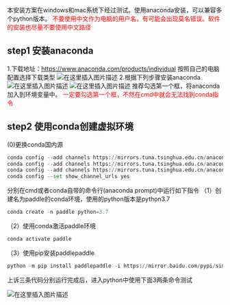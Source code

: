﻿本安装方案在windows和mac系统下经过测试。使用anaconda安装，可以兼容多个python版本。
<font color='red'>不要使用中文作为电脑的用户名，有可能会出现莫名错误。软件的安装也尽量不要使用中文路径</font>
## step1 安装anaconda
1.下载地址：https://www.anaconda.com/products/individual 
按照自己的电脑配置选择下载类型
![在这里插入图片描述](https://img-blog.csdnimg.cn/20200727230246175.png?x-oss-process=image/watermark,type_ZmFuZ3poZW5naGVpdGk,shadow_10,text_aHR0cHM6Ly9ibG9nLmNzZG4ubmV0L3dlaXhpbl80MTQ1MDEyMw==,size_16,color_FFFFFF,t_70)
2.根据下列步骤安装anaconda
![在这里插入图片描述](https://img-blog.csdnimg.cn/2020072723084281.png?x-oss-process=image/watermark,type_ZmFuZ3poZW5naGVpdGk,shadow_10,text_aHR0cHM6Ly9ibG9nLmNzZG4ubmV0L3dlaXhpbl80MTQ1MDEyMw==,size_16,color_FFFFFF,t_70)
![在这里插入图片描述](https://img-blog.csdnimg.cn/20200727230925913.png?x-oss-process=image/watermark,type_ZmFuZ3poZW5naGVpdGk,shadow_10,text_aHR0cHM6Ly9ibG9nLmNzZG4ubmV0L3dlaXhpbl80MTQ1MDEyMw==,size_16,color_FFFFFF,t_70)
推荐勾选第一个框，将anaconda加入到环境变量中。	
<font color='red'>一定要勾选第一个框，不然在cmd中就会无法找到conda指令</font>



## step2 使用conda创建虚拟环境
  (0)更换conda国内源
  ```python
  conda config --add channels https://mirrors.tuna.tsinghua.edu.cn/anaconda/pkgs/free/
 conda config --add channels https://mirrors.tuna.tsinghua.edu.cn/anaconda/pkgs/main/
 conda config --add channels https://mirrors.tuna.tsinghua.edu.cn/anaconda/cloud/Paddle/
 conda config --set show_channel_urls yes
   ```
分别在cmd或者conda自带的命令行(anaconda prompt)中运行如下指令
（1）创建名为paddle的conda环境，使用的python版本是python3.7
```python
conda create -n paddle python=3.7

```
（2）使用conda激活paddle环境
```python
conda activate paddle
```
（3）使用pip安装paddlepaddle
```python
python -m pip install paddlepaddle -i https://mirror.baidu.com/pypi/simple 
```
上诉三条代码分别运行完成后，进入python中使用下面3两条命令测试
	
![在这里插入图片描述](https://img-blog.csdnimg.cn/20200727232536926.png?x-oss-process=image/watermark,type_ZmFuZ3poZW5naGVpdGk,shadow_10,text_aHR0cHM6Ly9ibG9nLmNzZG4ubmV0L3dlaXhpbl80MTQ1MDEyMw==,size_16,color_FFFFFF,t_70)













